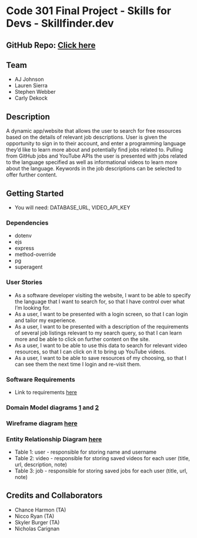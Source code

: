 # Code 301 Final Project - Skills for Devs - Skillfinder.dev

## GitHub Repo: [Click here](https://github.com/skills-for-devs/resource-finder.git)

## Team

- AJ Johnson
- Lauren Sierra
- Stephen Webber
- Carly Dekock

## Description

A dynamic app/website that allows the user to search for free resources based on the details of relevant job descriptions. User is given the opportunity to sign in to their account, and enter a programming language they’d like to learn more about and potentially find jobs related to. Pulling from GitHub jobs and YouTube APIs the user is presented with jobs related to the language specified as well as informational videos to learn more about the language. Keywords in the job descriptions can be selected to offer further content.

## Getting Started

- You will need: DATABASE_URL, VIDEO_API_KEY

### Dependencies

- dotenv
- ejs
- express
- method-override
- pg
- superagent

### User Stories

- As a software developer visiting the website, I want to be able to specify the language that I want to search for, so that I have control over what I’m looking for.
- As a user, I want to be presented with a login screen, so that I can login and tailor my experience.
- As a user, I want to be presented with a description of the requirements of several job listings relevant to my search query, so that I can learn more and be able to click on further content on the site.
- As a user, I want to be able to use this data to search for relevant video resources, so that I can click on it to bring up YouTube videos.
- As a user, I want to be able to save resources of my choosing, so that I can see them the next time I login and re-visit them.

### Software Requirements

- Link to requirements [here](requirements.md)

### Domain Model diagrams [1](images/domain-model-1.jpeg) and [2](images/domain-model-2.jpeg)

### Wireframe diagram [here](images/wireframes.jpeg)

### Entity Relationship Diagram [here](ERD-projectprep.png)

- Table 1: user - responsible for storing name and username
- Table 2: video - responsible for storing saved videos for each user (title, url, description, note)
- Table 3: job - responsible for storing saved jobs for each user (title, url, note)

## Credits and Collaborators

- Chance Harmon (TA)
- Nicco Ryan (TA)
- Skyler Burger (TA)
- Nicholas Carignan
